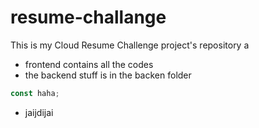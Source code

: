 # resume-challange
This is my Cloud Resume Challenge project's repository a

- frontend contains all the codes
- the backend stuff is in the backen folder
``` js
const haha;
```
- jaijdijai